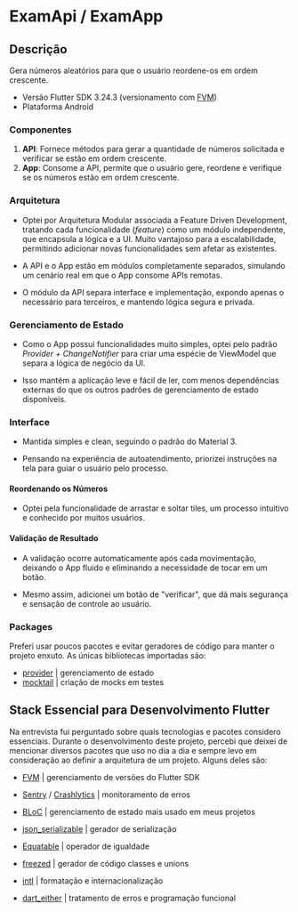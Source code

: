 # ExamApi / ExamApp

## Descrição

Gera números aleatórios para que o usuário reordene-os em ordem crescente.

* Versão Flutter SDK 3.24.3 (versionamento com [FVM](https://fvm.app/))
* Plataforma Android

### Componentes

1. **API**: Fornece métodos para gerar a quantidade de números solicitada e verificar se estão em ordem crescente.
2. **App**: Consome a API, permite que o usuário gere, reordene e verifique se os números estão em ordem crescente.

### Arquitetura

* Optei por Arquitetura Modular associada a Feature Driven Development, tratando cada funcionalidade (_feature_) como um módulo independente, que encapsula a lógica e a UI. Muito vantajoso para a escalabilidade, permitindo adicionar novas funcionalidades sem afetar as existentes.

* A API e o App estão em módulos completamente separados, simulando um cenário real em que o App consome APIs remotas.

* O módulo da API separa interface e implementação, expondo apenas o necessário para terceiros, e mantendo lógica segura e privada.

### Gerenciamento de Estado

* Como o App possui funcionalidades muito simples, optei pelo padrão _Provider + ChangeNotifier_ para criar uma espécie de ViewModel que separa a lógica de negócio da UI.

* Isso mantém a aplicação leve e fácil de ler, com menos dependências externas do que os outros padrões de gerenciamento de estado disponíveis.

### Interface

* Mantida simples e clean, seguindo o padrão do Material 3.

* Pensando na experiência de autoatendimento, priorizei instruções na tela para guiar o usuário pelo processo.

#### Reordenando os Números

* Optei pela funcionalidade de arrastar e soltar tiles, um processo intuitivo e conhecido por muitos usuários.

#### Validação de Resultado

* A validação ocorre automaticamente após cada movimentação, deixando o App fluido e eliminando a necessidade de tocar em um botão.

* Mesmo assim, adicionei um botão de "verificar", que dá mais segurança e sensação de controle ao usuário.

### Packages

Preferi usar poucos pacotes e evitar geradores de código para manter o projeto enxuto. As únicas bibliotecas importadas são:

* [provider](https://pub.dev/packages/provider) | gerenciamento de estado
* [mocktail](https://pub.dev/packages/mocktail) | criação de mocks em testes

## Stack Essencial para Desenvolvimento Flutter

Na entrevista fui perguntado sobre quais tecnologias e pacotes considero essenciais. Durante o desenvolvimento deste projeto, percebi que deixei de mencionar diversos pacotes que uso no dia a dia e sempre levo em consideração ao definir a arquitetura de um projeto. Alguns deles são:

* [FVM](https://fvm.app/) | gerenciamento de versões do Flutter SDK

* [Sentry](https://pub.dev/packages/sentry) / [Crashlytics](https://pub.dev/packages/firebase_crashlytics) | monitoramento de erros

* [BLoC](https://pub.dev/packages/flutter_bloc) | gerenciamento de estado mais usado em meus projetos

* [json_serializable](https://pub.dev/packages/json_serializable) | gerador de serialização

* [Equatable](https://pub.dev/packages/equatable) | operador de igualdade

* [freezed](https://pub.dev/packages/freezed) | gerador de código classes e unions

* [intl](https://pub.dev/packages/intl) | formatação e internacionalização

* [dart_either](https://pub.dev/packages/dart_either) | tratamento de erros e programação funcional
